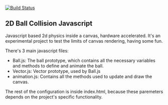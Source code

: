 [![Build Status](https://www.prokom.es/badge.svg)](https://juanalbarracin.com)


2D Ball Collision Javascript
----

Javascript based 2d physics inside a canvas, hardware accelerated.
It's an experimental project to test the limits of canvas rendering, having some fun.

There's 3 main javascript files:
+ Ball.js: The ball prototype, which contains all the necessary variables and methods to define and animate the ball.
+ Vector.js: Vector prototype, used by Ball.js
+ animation.js: Contains all the methods used to update and draw the canvas.

The rest of the configuration is inside index.html, because these paremeters depends on the project's specific functionality.

